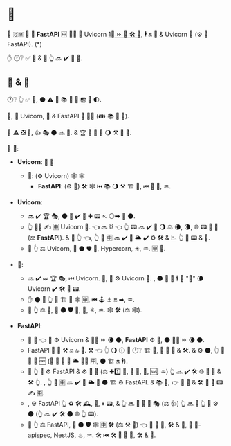 # 📇

🔬 🇸🇲 📇 🎦 **FastAPI** 🈸 🏃‍♂ 🔽 Uvicorn <a href="https://www.techempower.com/benchmarks/#section=test&runid=7464e520-0dc2-473d-bd34-dbdfd7e85911&hw=ph&test=query&l=zijzen-7" class="external-link" target="_blank">1⃣ ⏩ 🐆 🛠 💪</a>, 🕴 🔛 💃 &amp; Uvicorn 👫 (⚙️ 🔘 FastAPI). (*)

✋️ 🕐❔ ✅ 📇 &amp; 🔺 👆 🔜 ✔️ 📄 🤯.

## 📇 &amp; 🚅

🕐❔ 👆 ✅ 📇, ⚫️ ⚠ 👀 📚 🧰 🎏 🆎 🔬 🌓.

🎯, 👀 Uvicorn, 💃 &amp; FastAPI 🔬 👯‍♂️ (👪 📚 🎏 🧰).

🙅 ⚠ ❎ 🧰, 👍 🎭 ⚫️ 🔜 🤚. &amp; 🏆 📇 🚫 💯 🌖 ⚒ 🚚 🧰.

🔗 💖:

* **Uvicorn**: 🔫 💽
    * **💃**: (⚙️ Uvicorn) 🕸 🕸
        * **FastAPI**: (⚙️ 💃) 🛠 🕸 ⏮ 📚 🌖 ⚒ 🏗 🔗, ⏮ 💽 🔬, ♒️.

* **Uvicorn**:
    * 🔜 ✔️ 🏆 🎭, ⚫️ 🚫 ✔️ 🌅 ➕ 📟 ↖️ ⚪️➡️ 💽 ⚫️.
    * 👆 🚫🔜 ✍ 🈸 Uvicorn 🔗. 👈 🔜 ⛓ 👈 👆 📟 🔜 ✔️ 🔌 🌖 ⚖️ 🌘, 🌘, 🌐 📟 🚚 💃 (⚖️ **FastAPI**). &amp; 🚥 👆 👈, 👆 🏁 🈸 🔜 ✔️ 🎏 🌥 ✔️ ⚙️ 🛠 &amp; 📉 👆 📱 📟 &amp; 🐛.
    * 🚥 👆 ⚖ Uvicorn, 🔬 ⚫️ 🛡 👸, Hypercorn, ✳, ♒️. 🈸 💽.
* **💃**:
    * 🔜 ✔️ ⏭ 🏆 🎭, ⏮ Uvicorn. 👐, 💃 ⚙️ Uvicorn 🏃. , ⚫️ 🎲 💪 🕴 🤚 "🐌" 🌘 Uvicorn ✔️ 🛠 🌅 📟.
    * ✋️ ⚫️ 🚚 👆 🧰 🏗 🙅 🕸 🈸, ⏮ 🕹 ⚓️ 🔛 ➡, ♒️.
    * 🚥 👆 ⚖ 💃, 🔬 ⚫️ 🛡 🤣, 🏺, ✳, ♒️. 🕸 🛠 (⚖️ 🕸).
* **FastAPI**:
    * 🎏 🌌 👈 💃 ⚙️ Uvicorn &amp; 🚫🔜 ⏩ 🌘 ⚫️, **FastAPI** ⚙️ 💃, ⚫️ 🚫🔜 ⏩ 🌘 ⚫️.
    * FastAPI 🚚 🌅 ⚒ 🔛 🔝 💃. ⚒ 👈 👆 🌖 🕧 💪 🕐❔ 🏗 🔗, 💖 💽 🔬 &amp; 🛠. &amp; ⚙️ ⚫️, 👆 🤚 🏧 🧾 🆓 (🏧 🧾 🚫 🚮 🌥 🏃‍♂ 🈸, ⚫️ 🏗 🔛 🕴).
    * 🚥 👆 🚫 ⚙️ FastAPI &amp; ⚙️ 💃 🔗 (⚖️ ➕1️⃣ 🧰, 💖 🤣, 🏺, 🆘, ♒️) 👆 🔜 ✔️ 🛠 🌐 💽 🔬 &amp; 🛠 👆. , 👆 🏁 🈸 🔜 ✔️ 🎏 🌥 🚥 ⚫️ 🏗 ⚙️ FastAPI. &amp; 📚 💼, 👉 💽 🔬 &amp; 🛠 🦏 💸 📟 ✍ 🈸.
    * , ⚙️ FastAPI 👆 ♻ 🛠 🕰, 🐛, ⏸ 📟, &amp; 👆 🔜 🎲 🤚 🎏 🎭 (⚖️ 👍) 👆 🔜 🚥 👆 🚫 ⚙️ ⚫️ (👆 🔜 ✔️ 🛠 ⚫️ 🌐 👆 📟).
    * 🚥 👆 ⚖ FastAPI, 🔬 ⚫️ 🛡 🕸 🈸 🛠 (⚖️ ⚒ 🧰) 👈 🚚 💽 🔬, 🛠 &amp; 🧾, 💖 🏺-apispec, NestJS, ♨, ♒️. 🛠 ⏮ 🛠 🏧 💽 🔬, 🛠 &amp; 🧾.
